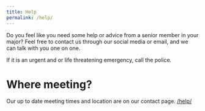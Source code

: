 ```yaml
---
title: Help
permalink: /help/
---
```



Do you feel like you need some help or advice from a senior member in your major? Feel free to contact us through our social media or email, and we can talk with you one on one.

If it is an urgent and or life threatening emergency, call the police. 


# Where meeting?

Our up to date meeting times and location are on our contact page. [/help/](link) 


